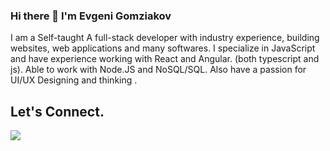 ### Hi there 👋 I'm Evgeni Gomziakov

I am a Self-taught A full-stack developer with industry experience, building websites, web applications and many softwares.
I specialize in JavaScript and have experience working with React and Angular. (both typescript and js).
Able to work with Node.JS and NoSQL/SQL.
Also have a passion for UI/UX Designing and thinking .

## Let's Connect.

[<img src="https://img.shields.io/badge/linkedin%20-%230077B5.svg?&style=for-the-badge&logo=linkedin&logoColor=white"/>](https://www.linkedin.com/in/evgeni-gomziakov)

<!--
**egmzy/egmzy** is a ✨ _special_ ✨ repository because its `README.md` (this file) appears on your GitHub profile.

Here are some ideas to get you started:

- 🔭 I’m currently working on ...
- 🌱 I’m currently learning ...
- 👯 I’m looking to collaborate on ...
- 🤔 I’m looking for help with ...
- 💬 Ask me about ...
- 📫 How to reach me: ...
- 😄 Pronouns: ...
- ⚡ Fun fact: ...
-->
